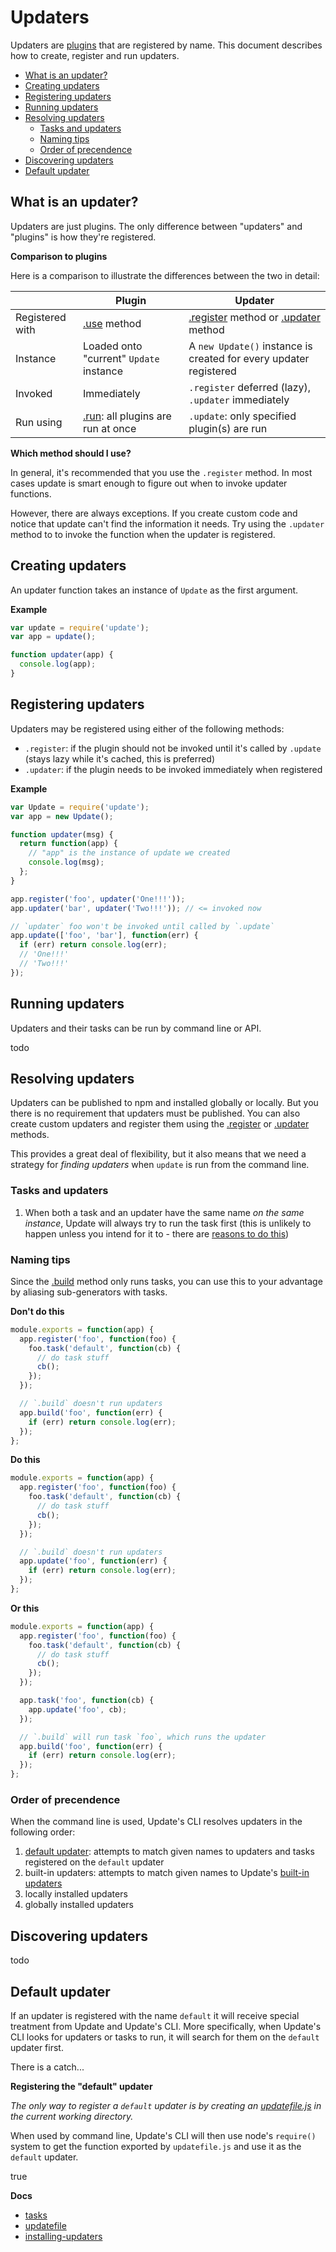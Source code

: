 # Updaters

Updaters are [plugins](api/plugins.md) that are registered by name. This document describes how to create, register and run updaters.

- [What is an updater?](#what-is-an-updater)
- [Creating updaters](#creating-updaters)
- [Registering updaters](#registering-updaters)
- [Running updaters](#running-updaters)
- [Resolving updaters](#resolving-updaters)
  * [Tasks and updaters](#tasks-and-updaters)
  * [Naming tips](#naming-tips)
  * [Order of precendence](#order-of-precendence)
- [Discovering updaters](#discovering-updaters)
- [Default updater](#default-updater)

## What is an updater?

Updaters are just plugins. The only difference between "updaters" and "plugins" is how they're registered.

**Comparison to plugins**

Here is a comparison to illustrate the differences between the two in detail:

|  | **Plugin** | **Updater** | 
| --- | --- | --- |
| Registered with | [.use](plugins.md#use) method | [.register](#register) method or [.updater](#updater) method |
| Instance | Loaded onto "current" `Update` instance | A `new Update()` instance is created for every updater registered |
| Invoked | Immediately | `.register` deferred (lazy), `.updater` immediately |
| Run using | [.run](plugins.md#run): all plugins are run at once | `.update`: only specified plugin(s) are run |

**Which method should I use?**

In general, it's recommended that you use the `.register` method. In most cases update is smart enough to figure out when to invoke updater functions.

However, there are always exceptions. If you create custom code and notice that update can't find the information it needs. Try using the `.updater` method to to invoke the function when the updater is registered.

## Creating updaters

An updater function takes an instance of `Update` as the first argument.

**Example**

```js
var update = require('update');
var app = update();

function updater(app) {
  console.log(app);
}
```

## Registering updaters

Updaters may be registered using either of the following methods:

* `.register`: if the plugin should not be invoked until it's called by `.update` (stays lazy while it's cached, this is preferred)
* `.updater`: if the plugin needs to be invoked immediately when registered

**Example**

```js
var Update = require('update');
var app = new Update();

function updater(msg) {
  return function(app) {
    // "app" is the instance of update we created
    console.log(msg);
  };
}

app.register('foo', updater('One!!!'));
app.updater('bar', updater('Two!!!')); // <= invoked now

// `updater` foo won't be invoked until called by `.update`
app.update(['foo', 'bar'], function(err) {
  if (err) return console.log(err);
  // 'One!!!'
  // 'Two!!!'
});
```

## Running updaters

Updaters and their tasks can be run by command line or API.

todo

## Resolving updaters

Updaters can be published to npm and installed globally or locally. But you there is no requirement that updaters must be published. You can also create custom updaters and register them using the [.register](#register) or [.updater](#updater) methods.

This provides a great deal of flexibility, but it also means that we need a strategy for _finding updaters_ when `update` is run from the command line.

### Tasks and updaters

1. When both a task and an updater have the same name _on the same instance_, Update will always try to run the task first (this is unlikely to happen unless you intend for it to - there are [reasons to do this](#naming-tips))

### Naming tips

Since the [.build](tasks.md#build) method only runs tasks, you can use this to your advantage by aliasing sub-generators with tasks.

**Don't do this**

```js
module.exports = function(app) {
  app.register('foo', function(foo) {
    foo.task('default', function(cb) {
      // do task stuff
      cb();
    });
  });

  // `.build` doesn't run updaters
  app.build('foo', function(err) {
    if (err) return console.log(err);
  });
};
```

**Do this**

```js
module.exports = function(app) {
  app.register('foo', function(foo) {
    foo.task('default', function(cb) {
      // do task stuff
      cb();
    });
  });

  // `.build` doesn't run updaters
  app.update('foo', function(err) {
    if (err) return console.log(err);
  });
};
```

**Or this**

```js
module.exports = function(app) {
  app.register('foo', function(foo) {
    foo.task('default', function(cb) {
      // do task stuff
      cb();
    });
  });

  app.task('foo', function(cb) {
    app.update('foo', cb);
  });

  // `.build` will run task `foo`, which runs the updater
  app.build('foo', function(err) {
    if (err) return console.log(err);
  });
};
```

### Order of precendence

When the command line is used, Update's CLI resolves updaters in the following order:

1. [default updater](#default-updater): attempts to match given names to updaters and tasks registered on the `default` updater
2. built-in updaters: attempts to match given names to Update's [built-in updaters](cli/built-in-updaters.md)
3. locally installed updaters
4. globally installed updaters

## Discovering updaters

todo

## Default updater

If an updater is registered with the name `default` it will receive special treatment from Update and Update's CLI. More specifically, when Update's CLI looks for updaters or tasks to run, it will search for them on the `default` updater first.

There is a catch...

**Registering the "default" updater**

_The only way to register a `default` updater is by creating an [updatefile.js](updatefile.md) in the current working directory._

When used by command line, Update's CLI will then use node's `require()` system to get the function exported by `updatefile.js` and use it as the `default` updater.

true

**Docs**

* [tasks](tasks.md)
* [updatefile](updatefile.md)
* [installing-updaters](installing-updaters.md)
